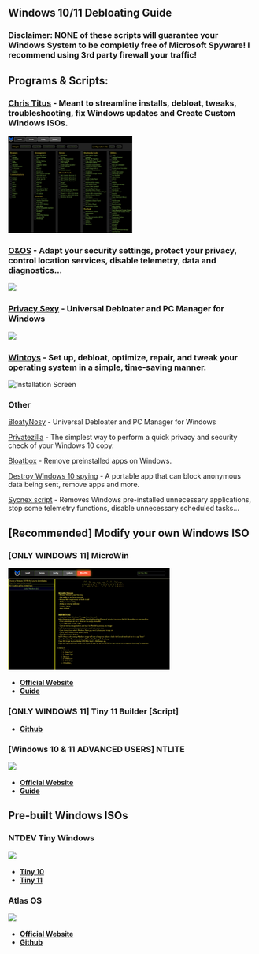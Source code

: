 ## **Windows 10/11 Debloating Guide**

### Disclaimer: NONE of these scripts will guarantee your Windows System to be  completly free of Microsoft Spyware! I recommend using 3rd party firewall your traffic!

## Programs & Scripts:

### [Chris Titus](https://github.com/ChrisTitusTech/winutil) - Meant to streamline installs, debloat, tweaks, troubleshooting, fix Windows updates and Create Custom Windows ISOs.
<img src="https://raw.githubusercontent.com/ChrisTitusTech/winutil/main/screen-install.png" alt="Installation Screen" width="50%"  />

### [O&OS](https://www.oo-software.com/en/shutup10) - Adapt your security settings, protect your privacy, control location services, disable telemetry, data and diagnostics...
<img src="https://www.oo-software.com/oocontent/uploads/tour/oosu10-en/01.png" width="50%"  />

### [Privacy Sexy](https://github.com/undergroundwires/privacy.sexy) - Universal Debloater and PC Manager for Windows
<img src="https://raw.githubusercontent.com/undergroundwires/privacy.sexy/master/img/screenshot.png" width="50%">

### [Wintoys](https://apps.microsoft.com/detail/wintoys/9P8LTPGCBZXD?hl=en-US&gl=US) - Set up, debloat, optimize, repair, and tweak your operating system in a simple, time-saving manner.
<img src="https://store-images.s-microsoft.com/image/apps.16650.14089795918715087.7f26510c-c331-47c8-922e-e1286b39d96f.8a489391-446b-46c7-9826-856c47641bf6" alt="Installation Screen" width="50%"  />

### Other

[BloatyNosy](https://github.com/builtbybel/BloatyNosy) - Universal Debloater and PC Manager for Windows

[Privatezilla](https://github.com/builtbybel/privatezilla) - The simplest way to perform a quick privacy and security check of your Windows 10 copy. 

[Bloatbox](https://github.com/builtbybel/bloatbox) - Remove preinstalled apps on Windows. 

[Destroy Windows 10 spying](https://m.majorgeeks.com/files/details/destroy_windows_10_spying.html) - A portable app that can block anonymous data being sent, remove apps and more.

[Sycnex script](https://github.com/Sycnex/Windows10Debloater) - Removes Windows pre-installed unnecessary applications, stop some telemetry functions, disable unnecessary scheduled tasks...


## **[Recommended] Modify your own Windows ISO**

### **[ONLY WINDOWS 11] MicroWin** 

<img src="MicroWin.png" width="65%"  />

- [**Official Website**](https://www.ntlite.com/)
- [**Guide**](https://christitus.com/ntlite-guide/)

### **[ONLY WINDOWS 11] Tiny 11 Builder [Script]** 

- [**Github**](https://github.com/ntdevlabs/tiny11builder)

### **[Windows 10 & 11 ADVANCED USERS] NTLITE**

<img src="https://www.ntlite.com/wp-content/uploads/screen_source.png" width="65%" />

- [**Official Website**](https://www.ntlite.com/)
- [**Guide**](https://christitus.com/ntlite-guide/)

## **Pre-built Windows ISOs**

### **NTDEV Tiny Windows**

<img src=" https://i.ytimg.com/vi/_1tBKFa-Ykc/maxresdefault.jpg " width="60%" />

- [**Tiny 10**](https://archive.org/details/tiny-10-NTDEV)
- [**Tiny 11**](https://archive.org/details/tiny-11-NTDEV)

### **Atlas OS**

<img src="https://camo.githubusercontent.com/2a299936d3f00c2a7d772ef06fe7dbf52fdfaca54691c9bf4ccbdc249d909eb4/68747470733a2f2f67636f72652e6a7364656c6976722e6e65742f67682f41746c61732d4f532f6272616e64696e67406d61696e2f6769746875622d62616e6e65722e706e67" width="60%"  />

- [**Official Website**](https://atlasos.net/)
- [**Github**](https://github.com/Atlas-OS/Atlas)

<!-- ### **Windows Spectre**
<img src="https://i.ibb.co/LkhKghr/GHOSTSPECTREDESK.jpg" width="60%"  />

- [**Official Website**](https://ghostspectre.the-ninja.jp/20H2.X64.html)
- [**Youtube**](https://www.youtube.com/c/GHOSTSPECTRE/videos) -->
